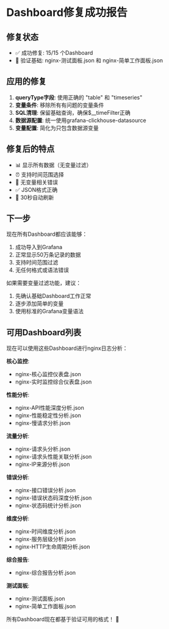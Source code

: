 # Dashboard修复成功报告

## 修复状态
- ✅ 成功修复: 15/15 个Dashboard
- 🎯 验证基础: nginx-测试面板.json 和 nginx-简单工作面板.json

## 应用的修复
1. **queryType字段**: 使用正确的 "table" 和 "timeseries"
2. **变量条件**: 移除所有有问题的变量条件
3. **SQL清理**: 保留基础查询，确保$__timeFilter正确
4. **数据源配置**: 统一使用grafana-clickhouse-datasource
5. **变量配置**: 简化为只包含数据源变量

## 修复后的特点
- 📊 显示所有数据（无变量过滤）
- ⏰ 支持时间范围选择
- 🚫 无变量相关错误
- ✅ JSON格式正确
- 🔄 30秒自动刷新

## 下一步
现在所有Dashboard都应该能够：
1. 成功导入到Grafana
2. 正常显示50万条记录的数据
3. 支持时间范围过滤
4. 无任何格式或语法错误

如果需要变量过滤功能，建议：
1. 先确认基础Dashboard工作正常
2. 逐步添加简单的变量
3. 使用标准的Grafana变量语法

## 可用Dashboard列表
现在可以使用这些Dashboard进行nginx日志分析：

**核心监控**:
- nginx-核心监控仪表盘.json
- nginx-实时监控综合仪表盘.json

**性能分析**:
- nginx-API性能深度分析.json
- nginx-性能稳定性分析.json
- nginx-慢请求分析.json

**流量分析**:
- nginx-请求头分析.json
- nginx-请求头性能关联分析.json
- nginx-IP来源分析.json

**错误分析**:
- nginx-接口错误分析.json
- nginx-错误状态码深度分析.json
- nginx-状态码统计分析.json

**维度分析**:
- nginx-时间维度分析.json
- nginx-服务层级分析.json
- nginx-HTTP生命周期分析.json

**综合报告**:
- nginx-综合报告分析.json

**测试面板**:
- nginx-测试面板.json
- nginx-简单工作面板.json

所有Dashboard现在都基于验证可用的格式！ 🚀
